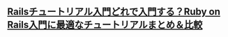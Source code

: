 ## [Railsチュートリアル入門どれで入門する？Ruby on Rails入門に最適なチュートリアルまとめ＆比較](https://blog.techstars.jp/rails-tutorial-mato3627/)
